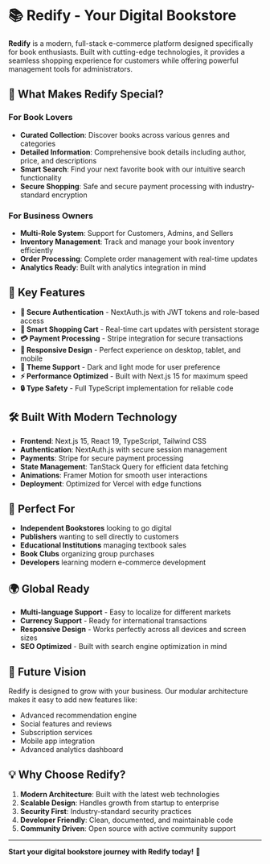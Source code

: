 # 📚 Redify - Your Digital Bookstore

**Redify** is a modern, full-stack e-commerce platform designed specifically for book enthusiasts. Built with cutting-edge technologies, it provides a seamless shopping experience for customers while offering powerful management tools for administrators.

## 🌟 What Makes Redify Special?

### For Book Lovers
- **Curated Collection**: Discover books across various genres and categories
- **Detailed Information**: Comprehensive book details including author, price, and descriptions
- **Smart Search**: Find your next favorite book with our intuitive search functionality
- **Secure Shopping**: Safe and secure payment processing with industry-standard encryption

### For Business Owners
- **Multi-Role System**: Support for Customers, Admins, and Sellers
- **Inventory Management**: Track and manage your book inventory efficiently
- **Order Processing**: Complete order management with real-time updates
- **Analytics Ready**: Built with analytics integration in mind

## 🚀 Key Features

- **🔐 Secure Authentication** - NextAuth.js with JWT tokens and role-based access
- **🛒 Smart Shopping Cart** - Real-time cart updates with persistent storage
- **💳 Payment Processing** - Stripe integration for secure transactions
- **📱 Responsive Design** - Perfect experience on desktop, tablet, and mobile
- **🌙 Theme Support** - Dark and light mode for user preference
- **⚡ Performance Optimized** - Built with Next.js 15 for maximum speed
- **🔒 Type Safety** - Full TypeScript implementation for reliable code

## 🛠️ Built With Modern Technology

- **Frontend**: Next.js 15, React 19, TypeScript, Tailwind CSS
- **Authentication**: NextAuth.js with secure session management
- **Payments**: Stripe for secure payment processing
- **State Management**: TanStack Query for efficient data fetching
- **Animations**: Framer Motion for smooth user interactions
- **Deployment**: Optimized for Vercel with edge functions

## 🎯 Perfect For

- **Independent Bookstores** looking to go digital
- **Publishers** wanting to sell directly to customers
- **Educational Institutions** managing textbook sales
- **Book Clubs** organizing group purchases
- **Developers** learning modern e-commerce development

## 🌍 Global Ready

- **Multi-language Support** - Easy to localize for different markets
- **Currency Support** - Ready for international transactions
- **Responsive Design** - Works perfectly across all devices and screen sizes
- **SEO Optimized** - Built with search engine optimization in mind

## 🔮 Future Vision

Redify is designed to grow with your business. Our modular architecture makes it easy to add new features like:
- Advanced recommendation engine
- Social features and reviews
- Subscription services
- Mobile app integration
- Advanced analytics dashboard

## 💡 Why Choose Redify?

1. **Modern Architecture**: Built with the latest web technologies
2. **Scalable Design**: Handles growth from startup to enterprise
3. **Security First**: Industry-standard security practices
4. **Developer Friendly**: Clean, documented, and maintainable code
5. **Community Driven**: Open source with active community support

---

**Start your digital bookstore journey with Redify today!** 🚀
